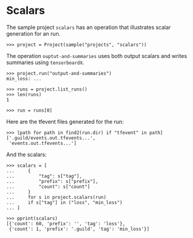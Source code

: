 # Scalars

The sample project `scalars` has an operation that illustrates scalar
generation for an run.

    >>> project = Project(sample("projects", "scalars"))

The operation `ouptut-and-summaries` uses both output scalars and
writes summaries using `tensorboardX`.

    >>> project.run("output-and-summaries")
    min_loss: ...

    >>> runs = project.list_runs()
    >>> len(runs)
    1

    >>> run = runs[0]

Here are the tfevent files generated for the run:

    >>> [path for path in find2(run.dir) if "tfevent" in path]
    ['.guild/events.out.tfevents...',
     'events.out.tfevents...']

And the scalars:

    >>> scalars = [
    ...     {
    ...         "tag": s["tag"],
    ...         "prefix": s["prefix"],
    ...         "count": s["count"]
    ...     }
    ...     for s in project.scalars(run)
    ...     if s["tag"] in ("loss", "min_loss")
    ... ]

    >>> pprint(scalars)
    [{'count': 60, 'prefix': '', 'tag': 'loss'},
     {'count': 1, 'prefix': '.guild', 'tag': 'min_loss'}]
